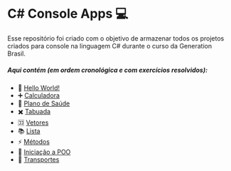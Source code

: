 # C# Console Apps :computer:

Esse repositório foi criado com o objetivo de armazenar todos os projetos criados para console na linguagem C# durante o curso da Generation Brasil.

##### Aqui contém (em ordem cronológica e com exercícios resolvidos):

- :wave: [Hello World!](https://github.com/brenonsc/CSharp.Generation/tree/main/HelloWorld)
- :heavy_plus_sign: [Calculadora](https://github.com/brenonsc/CSharp.Generation/tree/main/Calculadora)
- :hospital: [Plano de Saúde](https://github.com/brenonsc/CSharp.Generation/tree/main/PlanoDeSaude)
- :heavy_multiplication_x: [Tabuada](https://github.com/brenonsc/CSharp.Generation/tree/main/Tabuada)
- :koko: [Vetores](https://github.com/brenonsc/CSharp.Generation/tree/main/Vetores)
- :books: [Lista](https://github.com/brenonsc/CSharp.Generation/tree/main/Lista)
- :zap: [Métodos](https://github.com/brenonsc/CSharp.Generation/tree/main/Metodos)
- :memo: [Iniciação a POO](https://github.com/brenonsc/CSharp.Generation/tree/main/IntroducaoPOO)
- :car: [Transportes](https://github.com/brenonsc/CSharp.Generation/tree/main/Transportes)
